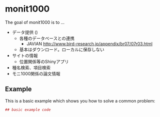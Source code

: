 
<!-- README.md is generated from README.Rmd. Please edit that file -->

# monit1000

The goal of monit1000 is to …

  - データ提供 ()
      - 各種のデータベースとの連携
          - JAVIAN
            <http://www.bird-research.jp/appendix/br07/07r03.html>
      - 基本はダウンロード。ローカルに保存しない
  - サイトの情報
      - 位置関係等のShinyアプリ
  - 種名検索、項目検索
  - モニ1000関係の論文情報

## Example

This is a basic example which shows you how to solve a common problem:

``` r
## basic example code
```
